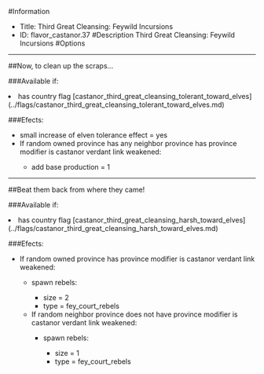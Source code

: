 #Information
 - Title: Third Great Cleansing: Feywild Incursions
 - ID: flavor_castanor.37
#Description
Third Great Cleansing: Feywild Incursions
#Options

___
##Now, to clean up the scraps...

###Available if:
<li>has country flag [castanor_third_great_cleansing_tolerant_toward_elves](../flags/castanor_third_great_cleansing_tolerant_toward_elves.md)</li>

###Efects:<ul><li>small increase of elven tolerance effect = yes</li><li>If random owned province has any neighbor province has province modifier is castanor verdant link weakened:</li><ul><li>add base production = 1</li></ul></ul>

___
##Beat them back from where they came!

###Available if:
<li>has country flag [castanor_third_great_cleansing_harsh_toward_elves](../flags/castanor_third_great_cleansing_harsh_toward_elves.md)</li>

###Efects:<ul><li>If random owned province has province modifier is castanor verdant link weakened:</li><ul><li>spawn rebels:</li><ul><li>size = 2</li><li>type = fey_court_rebels</li></ul><li>If random neighbor province does not have province modifier is castanor verdant link weakened:</li><ul><li>spawn rebels:</li><ul><li>size = 1</li><li>type = fey_court_rebels</li></ul></ul></ul></ul>

